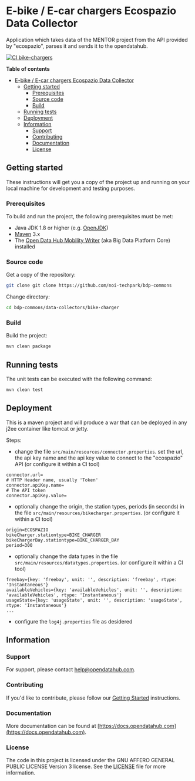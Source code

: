 <!--
SPDX-FileCopyrightText: NOI Techpark <digital@noi.com>

SPDX-License-Identifier: CC0-1.0
-->

# E-bike / E-car chargers Ecospazio Data Collector

Application which takes data of the MENTOR project from the API provided by "ecospazio", parses it and sends it to the opendatahub.

[![CI bike-chargers](https://github.com/noi-techpark/bdp-commons/actions/workflows/ci-bike-chargers.yml/badge.svg)](https://github.com/noi-techpark/bdp-commons/actions/workflows/ci-bike-chargers.yml)

**Table of contents**

- [E-bike / E-car chargers Ecospazio Data Collector](#e-bike--e-car-chargers-ecospazio-data-collector)
	- [Getting started](#getting-started)
		- [Prerequisites](#prerequisites)
		- [Source code](#source-code)
		- [Build](#build)
	- [Running tests](#running-tests)
	- [Deployment](#deployment)
	- [Information](#information)
		- [Support](#support)
		- [Contributing](#contributing)
		- [Documentation](#documentation)
		- [License](#license)

## Getting started

These instructions will get you a copy of the project up and running on your local machine for development and testing
purposes.

### Prerequisites

To build and run the project, the following prerequisites must be met:

- Java JDK 1.8 or higher (e.g. [OpenJDK](https://openjdk.java.net/))
- [Maven](https://maven.apache.org/) 3.x
- The [Open Data Hub Mobility Writer](https://github.com/noi-techpark/bdp-core)
  (aka Big Data Platform Core) installed

### Source code

Get a copy of the repository:

```bash
git clone git clone https://github.com/noi-techpark/bdp-commons
```

Change directory:

```bash
cd bdp-commons/data-collectors/bike-charger
```

### Build

Build the project:

```bash
mvn clean package
```

## Running tests

The unit tests can be executed with the following command:

```bash
mvn clean test
```

## Deployment

This is a maven project and will produce a war that can be deployed in any j2ee container like tomcat or jetty.

Steps:

* change the file `src/main/resources/connector.properties`. set the url, the api key name and the
  api key value to connect to the "ecospazio" API (or configure it within a CI tool)

```
connector.url=
# HTTP Header name, usually 'Token'
connector.apiKey.name=
# The API token
connector.apiKey.value=
```

* optionally change the origin, the station types, periods (in seconds) in
  the file `src/main/resources/bikecharger.properties`. (or configure it within a CI tool)

```
origin=ECOSPAZIO
bikeCharger.stationtype=BIKE_CHARGER
bikeChargerBay.stationtype=BIKE_CHARGER_BAY
period=300
```

* optionally change the data types in the file `src/main/resources/datatypes.properties`.
  (or configure it within a CI tool)

```state={key: 'state', unit: '', description: 'state', rtype: 'Instantaneous'}
freebay={key: 'freebay', unit: '', description: 'freebay', rtype: 'Instantaneous'}
availableVehicles={key: 'availableVehicles', unit: '', description: 'availableVehicles', rtype: 'Instantaneous'}
usageState={key: 'usageState', unit: '', description: 'usageState', rtype: 'Instantaneous'}
...
```

* configure the `log4j.properties` file as desidered

## Information

### Support

For support, please contact [help@opendatahub.com](mailto:help@opendatahub.com).

### Contributing

If you'd like to contribute, please follow our [Getting
Started](https://github.com/noi-techpark/odh-docs/wiki/Contributor-Guidelines:-Getting-started)
instructions.

### Documentation

More documentation can be found at
[https://docs.opendatahub.com](https://docs.opendatahub.com).

### License

The code in this project is licensed under the GNU AFFERO GENERAL PUBLIC LICENSE
Version 3 license. See the [LICENSE](../../LICENSE) file for more information.
